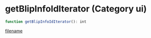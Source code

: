 # getBlipInfoIdIterator (Category ui)

```js
function getBlipInfoIdIterator(): int
```

[filename](getBlipInfoIdIterator_m.md ':include')